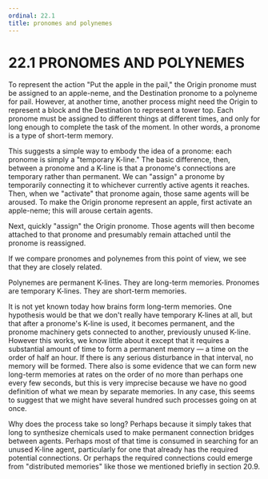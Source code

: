 ```yaml
---
ordinal: 22.1
title: pronomes and polynemes
---
```


# 22.1 PRONOMES AND POLYNEMES

To represent the action "Put the apple in the pail," the Origin pronome must be assigned to an apple-neme, and the Destination pronome to a polyneme for pail. However, at another time, another process might need the Origin to represent a block and the Destination to represent a tower top. Each pronome must be assigned to different things at different times, and only for long enough to complete the task of the moment. In other words, a pronome is a type of short-term memory.

This suggests a simple way to embody the idea of a pronome: each pronome is simply a "temporary K-line." The basic difference, then, between a pronome and a K-line is that a pronome's connections are temporary rather than permanent. We can "assign" a pronome by temporarily connecting it to whichever currently active agents it reaches. Then, when we "activate" that pronome again, those same agents will be aroused. To make the Origin pronome represent an apple, first activate an apple-neme; this will arouse certain agents.

Next, quickly "assign" the Origin pronome. Those agents will then become attached to that pronome and presumably remain attached until the pronome is reassigned.

If we compare pronomes and polynemes from this point of view, we see that they are closely related.

Polynemes are permanent K-lines. They are long-term memories. Pronomes are temporary K-lines. They are short-term memories.

It is not yet known today how brains form long-term memories. One hypothesis would be that we don't really have temporary K-lines at all, but that after a pronome's K-line is used, it becomes permanent, and the pronome machinery gets connected to another, previously unused K-line. However this works, we know little about it except that it requires a substantial amount of time to form a permanent memory &mdash; a time on the order of half an hour. If there is any serious disturbance in that interval, no memory will be formed. There also is some evidence that we can form new long-term memories at rates on the order of no more than perhaps one every few seconds, but this is very imprecise because we have no good definition of what we mean by separate memories. In any case, this seems to suggest that we might have several hundred such processes going on at once.

Why does the process take so long? Perhaps because it simply takes that long to synthesize chemicals used to make permanent connection bridges between agents. Perhaps most of that time is consumed in searching for an unused K-line agent, particularly for one that already has the required potential connections. Or perhaps the required connections could emerge from "distributed memories" like those we mentioned briefly in section 20.9.
